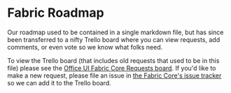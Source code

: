 # Fabric Roadmap

Our roadmap used to be contained in a single markdown file, but has since been transferred to a nifty Trello board where you can view requests, add comments, or even vote so we know what folks need.

To view the Trello board (that includes old requests that used to be in this file) please see the [Office UI Fabric Core Requests board](https://trello.com/b/sPTXiMzG/office-ui-fabric-core-requests). If you'd like to make a new request, please file an issue in [the Fabric Core's issue tracker](https://github.com/OfficeDev/office-ui-fabric-core/issues) so we can add it to the Trello board.
